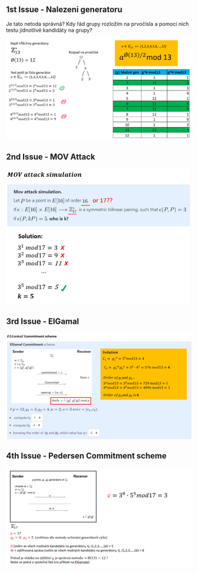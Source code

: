 ## 1st Issue - Nalezeni generatoru
Je tato netoda správná? Kdy řád grupy rozložím na prvočísla a pomocí nich testu jidnotlivé kandidáty na grupy?
<p float="left">
  <img src="/Folder/Generator proof.PNG" width="600" /> 
</p>

## 2nd Issue - MOV Attack
<p float="left">
  <img src="/Folder/MOV Attack.PNG" width="500" /> 
</p>

## 3rd Issue - ElGamal
<p float="left">
  <img src="/Folder/ELGamal commitment.PNG" width="700" /> 
</p>

## 4th Issue - Pedersen Commitment scheme
<p float="left">
  <img src="/Folder/Pedersen Commitment.PNG" width="700" /> 
</p>
